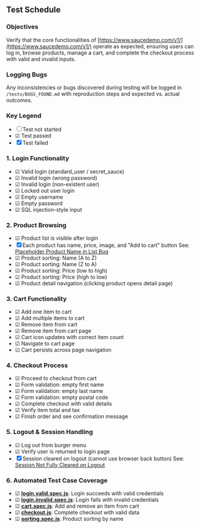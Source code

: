 ## Test Schedule

### Objectives

Verify that the core functionalities of [https://www.saucedemo.com/v1/](https://www.saucedemo.com/v1/) operate as expected, ensuring users can log in, browse products, manage a cart, and complete the checkout process with valid and invalid inputs.

### Logging Bugs

Any inconsistencies or bugs discovered during testing will be logged in `/tests/BUGS_FOUND.md` with reproduction steps and expected vs. actual outcomes.

### Key Legend

- ☐ Test not started
- ☑ Test passed
- ☒ Test failed

### 1. Login Functionality

- ☑ Valid login (standard_user / secret_sauce)
- ☑ Invalid login (wrong password)
- ☑ Invalid login (non-existent user)
- ☑ Locked out user login
- ☑ Empty username
- ☑ Empty password
- ☑ SQL injection-style input

### 2. Product Browsing

- ☑ Product list is visible after login
- ☒ Each product has name, price, image, and "Add to cart" button
See: [Placeholder Product Name in List Bug](./BUGS_FOUND.md#bug-placeholder-product-name-in-list)
- ☑ Product sorting: Name (A to Z)
- ☑ Product sorting: Name (Z to A)
- ☑ Product sorting: Price (low to high)
- ☑ Product sorting: Price (high to low)
- ☑ Product detail navigation (clicking product opens detail page)

### 3. Cart Functionality

- ☑ Add one item to cart
- ☑ Add multiple items to cart
- ☑ Remove item from cart
- ☑ Remove item from cart page
- ☑ Cart icon updates with correct item count
- ☑ Navigate to cart page
- ☑ Cart persists across page navigation

### 4. Checkout Process

- ☑ Proceed to checkout from cart
- ☑ Form validation: empty first name
- ☑ Form validation: empty last name
- ☑ Form validation: empty postal code
- ☑ Complete checkout with valid details
- ☑ Verify item total and tax
- ☑ Finish order and see confirmation message

### 5. Logout & Session Handling

- ☑ Log out from burger menu
- ☑ Verify user is returned to login page
- ☒ Session cleared on logout (cannot use browser back button)
See: [Session Not Fully Cleared on Logout](./BUGS_FOUND.md#session-not-fully-cleared-on-logout)

### 6. Automated Test Case Coverage

- ☑ **[login.valid.spec.js](./login.valid.spec.js)**: Login succeeds with valid credentials
- ☑ **[login.invalid.spec.js](./login.invalid.spec.js)**: Login fails with invalid credentials
- ☑ **[cart.spec.js](./cart.spec.js)**: Add and remove an item from cart
- ☑ **[checkout.js](./checkout.js)**: Complete checkout with valid data
- ☑ **[sorting.spec.js](./sorting.spec.js)**: Product sorting by name

